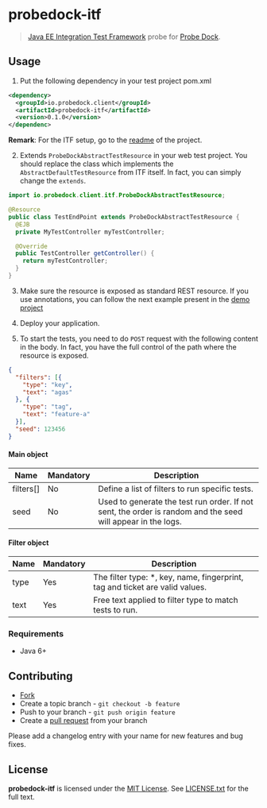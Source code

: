 # probedock-itf

> [Java EE Integration Test Framework](https://github.com/probedock/jee-itf) probe for [Probe Dock](https://github.com/probedock/probedock).

## Usage

1. Put the following dependency in your test project pom.xml

  ```xml
  <dependency>
    <groupId>io.probedock.client</groupId>
    <artifactId>probedock-itf</artifactId>
    <version>0.1.0</version>
  </dependenc>
  ```
  
  **Remark**: For the ITF setup, go to the [readme](https://github.com/probedock/jee-itf) of the project.

2. Extends `ProbeDockAbstractTestResource` in your web test project. You should replace the class which implements the
`AbstractDefaultTestResource` from ITF itself. In fact, you can simply change the `extends`.

  ```java
  import io.probedock.client.itf.ProbeDockAbstractTestResource;
  
  @Resource
  public class TestEndPoint extends ProbeDockAbstractTestResource {
    @EJB
    private MyTestController myTestController;
  
    @Override
    public TestController getController() {
      return myTestController;
    }
  }
  ```

3. Make sure the resource is exposed as standard REST resource. If you use annotations, you can follow the next example 
present in the [demo project](https://github.com/probedock/probedock-demo-itf/blob/master/probedock-demo-itf-test-war/src/main/java/io/probedock/demo/itf)

4. Deploy your application.

5. To start the tests, you need to do `POST` request with the following content in the body. In fact, you have the full
control of the path where the resource is exposed.

  ```json
  {
    "filters": [{
      "type": "key",
      "text": "agas"
    }, {
      "type": "tag",
      "text": "feature-a"
    }],
    "seed": 123456
  }
  ```

  #### Main object
  
  | Name         | Mandatory | Description |
  | ------------ | --------- | ----------- |
  | filters[]    | No        | Define a list of filters to run specific tests. |
  | seed         | No        | Used to generate the test run order. If not sent, the order is random and the seed will appear in the logs. |
  
  #### Filter object
  
  | Name         | Mandatory | Description |
  | ------------ | --------- | ----------- |
  | type         | Yes       | The filter type: *, key, name, fingerprint, tag and ticket are valid values. |
  | text         | Yes       | Free text applied to filter type to match tests to run. |

### Requirements

* Java 6+

## Contributing

* [Fork](https://help.github.com/articles/fork-a-repo)
* Create a topic branch - `git checkout -b feature`
* Push to your branch - `git push origin feature`
* Create a [pull request](http://help.github.com/pull-requests/) from your branch

Please add a changelog entry with your name for new features and bug fixes.

## License

**probedock-itf** is licensed under the [MIT License](http://opensource.org/licenses/MIT).
See [LICENSE.txt](LICENSE.txt) for the full text.

